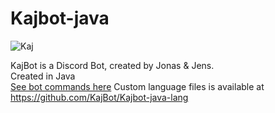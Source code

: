 # Kajbot-java
![Kaj](https://static.jensz12.com/images/kaj.png)

KajBot is a Discord Bot, created by Jonas & Jens.\
Created in Java\
[See bot commands here](https://github.com/KajBot/Kajbot-java/wiki/Commands)
Custom language files is available at https://github.com/KajBot/Kajbot-java-lang
